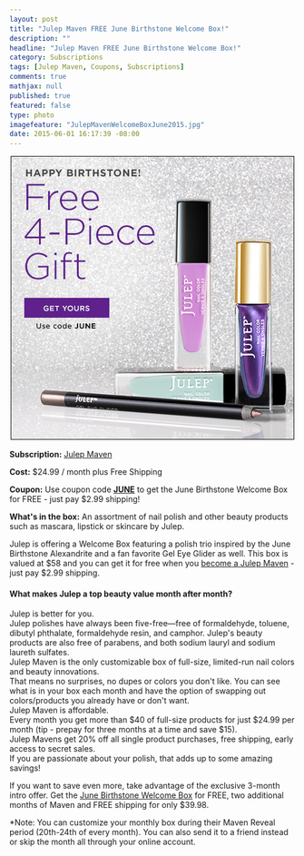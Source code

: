 ```yaml
---
layout: post
title: "Julep Maven FREE June Birthstone Welcome Box!"
description: ""
headline: "Julep Maven FREE June Birthstone Welcome Box!"
category: Subscriptions
tags: [Julep Maven, Coupons, Subscriptions]
comments: true
mathjax: null
published: true
featured: false
type: photo
imagefeature: "JulepMavenWelcomeBoxJune2015.jpg"
date: 2015-06-01 16:17:39 -08:00
---
```

<center><img src='/images/JulepMavenWelcomeBoxJune2015.jpg'></center>
<p><b>Subscription:</b> <a href="http://www.shareasale.com/u.cfm?d=271081&m=49325&u=1115177">Julep Maven</a></p>
<p><b>Cost:</b> $24.99 / month plus Free Shipping</p>
<p><b>Coupon:</b> Use coupon code <a href="http://www.shareasale.com/u.cfm?d=271081&m=49325&u=1115177"><b>JUNE</b></a> to get the June Birthstone Welcome Box for FREE - just pay $2.99 shipping!</p>
<p><b>What's in the box:</b> An assortment of nail polish and other beauty products such as mascara, lipstick or skincare by Julep. 

<p>Julep is offering a Welcome Box featuring a polish trio inspired by the June Birthstone Alexandrite and a fan favorite Gel Eye Glider as well. This box is valued at $58 and you can get it for free when you <a href="http://www.shareasale.com/u.cfm?d=271081&m=49325&u=1115177">become a Julep Maven</a> - just pay $2.99 shipping.</p>

<H4>What makes Julep a top beauty value month after month?</H4>
<DL>
<DT>Julep is better for you.</DT>
Julep polishes have always been five-free—free of formaldehyde, toluene, dibutyl phthalate, formaldehyde resin, and camphor. Julep's beauty products are also free of parabens, and both sodium lauryl and sodium laureth sulfates.
<DT>Julep Maven is the only customizable box of full-size, limited-run nail colors and beauty innovations.</DT>
That means no surprises, no dupes or colors you don't like. You can see what is in your box each month and have the option of swapping out colors/products you already have or don't want.
<DT>Julep Maven is affordable.</DT> 
Every month you get more than $40 of full-size products for just $24.99 per month (tip - prepay for three months at a time and save $15).
<DT>Julep Mavens get 20% off all single product purchases, free shipping, early access to secret sales.</DT> 
If you are passionate about your polish, that adds up to some amazing savings!
</DL>

<p>If you want to save even more, take advantage of the exclusive 3-month intro offer. Get the <a href="http://www.shareasale.com/u.cfm?d=271081&m=49325&u=1115177">June Birthstone Welcome Box</a> for FREE, two additional months of Maven and FREE shipping for only $39.98.</p>

*Note: You can customize your monthly box during their Maven Reveal period (20th-24th of every month). You can also send it to a friend instead or skip the month all through your online account.
